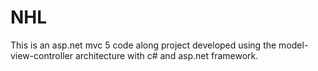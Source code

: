 # NHL
This is an asp.net mvc 5 code along project developed using the model-view-controller architecture with c# and asp.net framework.

